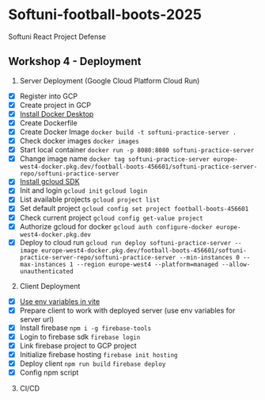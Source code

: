 # Softuni-football-boots-2025
Softuni React Project Defense


## Workshop 4 - Deployment
1. Server Deployment (Google Cloud Platform Cloud Run)
 - [x] Register into GCP
 - [x] Create project in GCP
 - [x] [Install Docker Desktop](https://www.docker.com/products/docker-desktop/)
 - [x] Create Dockerfile
 - [x] Create Docker Image `docker build -t softuni-practice-server . `
 - [x] Check docker images `docker images`
 - [x] Start local container `docker run -p 8080:8080 softuni-practice-server`
 - [x] Change image name `docker tag softuni-practice-server europe-west4-docker.pkg.dev/football-boots-456601/softuni-practice-server-repo/softuni-practice-server` 
 - [x] [Install gcloud SDK](https://dl.google.com/dl/cloudsdk/channels/rapid/GoogleCloudSDKInstaller.exe)
 - [x] Init and login `gcloud init` `gcloud login`
 - [x] List available projects `gcloud project list`
 - [x] Set default project `gcloud config set project football-boots-456601`
 - [x] Check current project `gcloud config get-value project`
 - [x] Authorize gcloud for docker `gcloud auth configure-docker europe-west4-docker.pkg.dev`
 - [x] Deploy to cloud run `gcloud run deploy softuni-practice-server --image europe-west4-docker.pkg.dev/football-boots-456601/softuni-practice-server-repo/softuni-practice-server --min-instances 0 --max-instances 1 --region europe-west4 --platform=managed --allow-unauthenticated`
 
2. Client Deployment
 - [x] [Use env variables in vite](https://vite.dev/guide/env-and-mode)
 - [x] Prepare client to work with deployed server (use env variables for server url)
 - [x] Install firebase `npm i -g firebase-tools`
 - [x] Login to firebase sdk `firebase login`
 - [x] Link firebase project to GCP project
 - [x] Initialize firebase hosting `firebase init hosting`
 - [x] Deploy client `npm run build` `firebase deploy`
 - [x] Config npm script
3. CI/CD